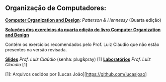 Organização de Computadores:
----------------------------

[**Computer Organization and Design**][livro]: *Patterson & Hennessy* (Quarta edição)

[**Soluções dos exercícios da quarta edição do livro Computer Organization and Design**][respostas]

Contém os exercícios recomendados pelo Prof. Luiz Cláudio que não estão presentes na versão revisada.

[**Slides**][slides] *Prof. Luiz Claúdio* (senha: plug&pray) [1]
[**Laboratórios**][labs] *Prof. Luiz Claúdio* [1]

[1]: Arquivos cedidos por [Lucas João][https://github.com/lucasjoao]

[livro]: https://drive.google.com/file/d/0B8eSwDIKbcFKMTRTVVJyY2NPLU0
[respostas]: https://drive.google.com/file/d/0B8eSwDIKbcFKcGw2Vlp3X1BoMzQ
[slides]: https://drive.google.com/open?id=0By5MR9_jW5u5b25JaGpYRmlOU2c
[labs]: https://drive.google.com/open?id=0By5MR9_jW5u5R2kzZkszN0ZkUm8
